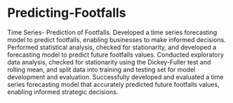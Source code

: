 # Predicting-Footfalls
Time Series- Prediction of Footfalls.
Developed a time series forecasting model to predict footfalls, enabling businesses to make informed decisions. Performed statistical analysis, checked for stationarity, and developed a forecasting model to predict future footfalls values. Conducted exploratory data analysis, checked for stationarity using the Dickey-Fuller test and rolling mean, and split data into training and testing set for model development and evaluation. Successfully developed and evaluated a time series forecasting model that accurately predicted future footfalls values, enabling informed strategic decisions.

